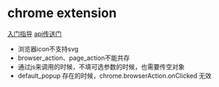 # chrome extension

[入门指导](https://developer.chrome.com/extensions)
[api传送门](https://developer.chrome.com/extensions/api_index)

* 浏览器icon不支持svg
* browser_action、page_action不能共存
* 通过js来调用的时候，不填可选参数的时候，也需要传空对象
* default_popup 存在的时候，chrome.browserAction.onClicked 无效
